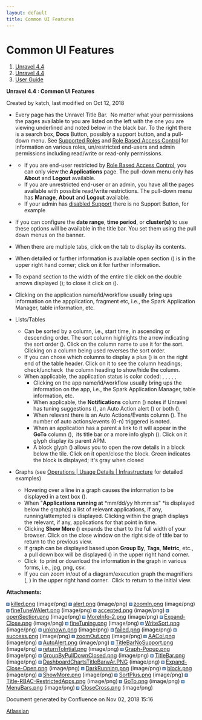 ```yaml
---
layout: default
title: Common UI Features
---
```

  

# Common UI Features

<div id="page" class="container">

<div id="main" class="container aui-page-panel">

<div id="main-header" class="container">

<div id="breadcrumb-section" class="container">

1.  [Unravel 4.4](index.html)
2.  [Unravel 4.4](Unravel-4.4_541197025.html)
3.  [User Guide](User-Guide_541295329.html)

</div>

**Unravel 4.4 : Common UI Features**

</div>

<div id="content" class="container view">

<div class="container page-metadata">

Created by katch, last modified on Oct 12, 2018

</div>

<div id="main-content" class="container wiki-content group">

  - Every page has the Unravel Title Bar.  No matter what your
    permissions the pages available to you are listed on the left with
    the one you are viewing underlined and noted below in the black bar.
    To the right there is a search box, **Docs** Button, possibly a
    support button, and a pull-down menu. See [Supported
    Roles](Supported-Roles_541360915.html) and [Role Based Access
    Control](541131426.html) for information on various roles,
    un/restricted end-users and admin permissions including read/write
    or read-only permissions.

  -   - If you are end-user restricted by [Role Based Access
        Control](Supported-Roles_541360915.html), you can only view the
        **Applications** page. The pull-down menu only has **About** and
        **Logout** available.
      - If you are unrestricted end-user or an admin, you have all the
        pages available with possible read/write restrictions. The
        pull-down menu has **Manage**, **About** and **Logout**
        available.
      - If your admin has [disabled Support](541098645.html) there is no
        Support Button, for example

  - If you can configure the **date range**, **time period**, or
    **cluster(s)** to use these options will be available in the title
    bar. You set them using the pull down menus on the banner.

  - When there are multiple tabs, click on the tab to display its
    contents.

  - When detailed or further information is available open section () is
    in the upper right hand corner; click on it for further information.

  - To expand section to the width of the entire tile click on the
    double arrows displayed (); to close it click on ().

  - Clicking on the application name/id/workflow usually bring ups
    information on the appplication, fragment etc, i.e., the Spark
    Application Manager, table information, etc. 

  - Lists/Tables 
    
      - Can be sorted by a column, i.e., start time, in ascending or
        descending order. The sort column highlights the arrow
        indicating the sort order (). Click on the column name to use it
        for the sort. Clicking on a column being used reverses the sort
        order.
      - If you can chose which columns to display a plus () is on the
        right end of the table header. Click on it to see the column
        headings; check/uncheck  the column heading to show/hide the
        column.
      - When applicable, the application status is color coded: , , , ,
        ,
          - Clicking on the app name/id/workflow usually bring ups the
            information on the app, i.e., the Spark Application Manager,
            table information, etc. 
          - When applicable, the **Notifications** column () notes if
            Unravel has tuning suggestions (), an Auto Action alert ()
            or both ().
          - When relevant there is an Auto Actions/Events column (). The
            number of auto actions/events (0-n) triggered is noted.
          - When an application has a parent a link to it will appear in
            the **GoTo** column (),  its title bar or a more info
            glyph (). Click on it glyph display its parent APM.
          - A block glyph () allows you to open the row details in a
            block below the tile. Click on it open/close the block.
            Green indicates the block is displayed; it's gray when
            closed

  - Graphs (see [Operations | Usage Details |
    Infrastructure](The-Operations-Page_541033301.html#TheOperationsPage-ChartsResources)
    for detailed examples)
    
      - Hovering over a line in a graph causes the information to be
        displayed in a text box ().
      - When "**Applications running at** *mm/dd/yy hh:mm:ss" *is
        displayed below the graph(s) a list of relevant applications, if
        any, running/attempted is displayed. Clicking within the graph
        displays the relevant, if any, applications for that point in
        time. 
      - Clicking **Show More (**) expands the chart to the full width of
        your browser. Click on the close window on the right side of
        title bar to return to the previous view.
      - If graph can be displayed based upon **Group By**, **Tags**,
        **Metric**, etc., a pull down box will be displayed () in the
        upper right hand corner. 
      - Click  to print or download the information in the graph in
        various forms, i.e., jpg, png, csv.
      - If you can zoom in/out of a diagram/execution graph the
        magnifiers (, ) in the upper right hand corner.  Click to return
        to the initial view.

</div>

<div class="container pageSection group">

<div class="container pageSectionHeader">

**Attachments:**

</div>

<div class="container greybox">

![image0](images/icons/bullet_blue.gif)
[killed.png](attachments/541295593/541131642.png) (image/png)
![image1](images/icons/bullet_blue.gif)
[alert.png](attachments/541295593/541393715.png) (image/png)
![image2](images/icons/bullet_blue.gif)
[zoomIn.png](attachments/541295593/541393719.png) (image/png)
![image3](images/icons/bullet_blue.gif)
[fineTuneWAlert.png](attachments/541295593/541164397.png) (image/png)
![image4](images/icons/bullet_blue.gif)
[accepted.png](attachments/541295593/541131646.png) (image/png)
![image5](images/icons/bullet_blue.gif)
[openSection.png](attachments/541295593/541098853.png) (image/png)
![image6](images/icons/bullet_blue.gif)
[MoreInfo-2.png](attachments/541295593/541393723.png) (image/png)
![image7](images/icons/bullet_blue.gif)
[Expand-Close.png](attachments/541295593/541229811.png) (image/png)
![image8](images/icons/bullet_blue.gif)
[fineTuning.png](attachments/541295593/541328296.png) (image/png)
![image9](images/icons/bullet_blue.gif)
[WriteSort.png](attachments/541295593/541197239.png) (image/png)
![image10](images/icons/bullet_blue.gif)
[unknown.png](attachments/541295593/541295601.png) (image/png)
![image11](images/icons/bullet_blue.gif)
[failed.png](attachments/541295593/541295605.png) (image/png)
![image12](images/icons/bullet_blue.gif)
[success.png](attachments/541295593/541328300.png) (image/png)
![image13](images/icons/bullet_blue.gif)
[zoomOut.png](attachments/541295593/541361086.png) (image/png)
![image14](images/icons/bullet_blue.gif)
[AACol.png](attachments/541295593/541197243.png) (image/png)
![image15](images/icons/bullet_blue.gif)
[AutoAlert.png](attachments/541295593/541229815.png) (image/png)
![image16](images/icons/bullet_blue.gif)
[TitleBarNoSupport.png](attachments/541295593/541098857.png) (image/png)
![image17](images/icons/bullet_blue.gif)
[returnToIntial.png](attachments/541295593/541098861.png) (image/png)
![image18](images/icons/bullet_blue.gif)
[Graph-Popup.png](attachments/541295593/541229819.png) (image/png)
![image19](images/icons/bullet_blue.gif)
[GroupByPullDownClosed.png](attachments/541295593/541164401.png)
(image/png) ![image20](images/icons/bullet_blue.gif)
[TitleBar.png](attachments/541295593/541295609.png) (image/png)
![image21](images/icons/bullet_blue.gif)
[DashboardChartsTitleBarwAr.PNG](attachments/541295593/541098865.png)
(image/png) ![image22](images/icons/bullet_blue.gif)
[Expand-Close-Open.png](attachments/541295593/541229823.png) (image/png)
![image23](images/icons/bullet_blue.gif)
[DarkRunning.png](attachments/541295593/541197247.png) (image/png)
![image24](images/icons/bullet_blue.gif)
[block.png](attachments/541295593/541197251.png) (image/png)
![image25](images/icons/bullet_blue.gif)
[ShowMore.png](attachments/541295593/541229827.png) (image/png)
![image26](images/icons/bullet_blue.gif)
[SortPlus.png](attachments/541295593/541033426.png) (image/png)
![image27](images/icons/bullet_blue.gif)
[Title-RBAC-RestrictedApps.png](attachments/541295593/541328304.png)
(image/png) ![image28](images/icons/bullet_blue.gif)
[GoTo.png](attachments/541295593/541361090.png) (image/png)
![image29](images/icons/bullet_blue.gif)
[MenuBars.png](attachments/541295593/541197255.png) (image/png)
![image30](images/icons/bullet_blue.gif)
[CloseCross.png](attachments/541295593/541098869.png) (image/png)

</div>

</div>

</div>

</div>

<div id="footer" class="container">

<div class="container section footer-body">

Document generated by Confluence on Nov 02, 2018 15:16

<div id="footer-logo" class="container">

[Atlassian](http://www.atlassian.com/)

</div>

</div>

</div>

</div>
